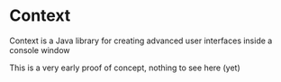 
# Context

Context is a Java library for creating advanced user interfaces inside a console window

This is a very early proof of concept, nothing to see here (yet)
